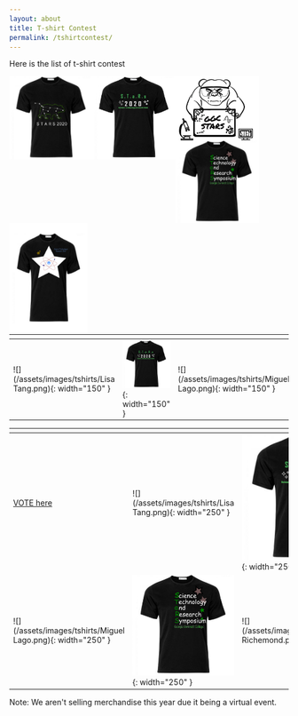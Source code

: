 ```yaml
---
layout: about
title: T-shirt Contest
permalink: /tshirtcontest/
---
```


Here is the list of t-shirt contest

<img src="/assets/images/tshirts/Lisa Tang.png" style="max-width:150px; max-height:200px; float: left;">
<img src="/assets/images/tshirts/STARStshirt_HeidiBolte.png" style="max-width:150px; max-height:200px; float: left;">
<img src="/assets/images/tshirts/Miguel Lago.png" style="max-width:150px; max-height:200px; float: left;">
<img src="/assets/images/tshirts/DaisyAguilar.png" style="max-width:150px; max-height:200px; float: left;">
<img src="/assets/images/tshirts/Cassandra Richemond.png" style="max-width:150px; max-height:200px; float: left;">

| <!-- --> | <!-- -->  | <!-- --> | <!-- -->  | <!-- -->  |
|------|------|------|------|------|
|![](/assets/images/tshirts/Lisa Tang.png){: width="150" } |![](/assets/images/tshirts/STARStshirt_HeidiBolte.png){: width="150" } |![](/assets/images/tshirts/Miguel Lago.png){: width="150" } |![](/assets/images/tshirts/DaisyAguilar.png){: width="150" } |![](/assets/images/tshirts/Cassandra Richemond.png){: width="150" } |


| <!-- --> | <!-- -->  | <!-- --> | 
|------|------|------|
| <a href="https://ggc.az1.qualtrics.com/jfe/form/SV_3fVkT5VXAk2SkhE"> VOTE here </a> |![](/assets/images/tshirts/Lisa Tang.png){: width="250" } |![](/assets/images/tshirts/STARStshirt_HeidiBolte.png){: width="250" } |
|![](/assets/images/tshirts/Miguel Lago.png){: width="250" } |![](/assets/images/tshirts/DaisyAguilar.png){: width="250" } |![](/assets/images/tshirts/Cassandra Richemond.png){: width="250" } |



Note: We aren't selling merchandise this year due it being a virtual event.
